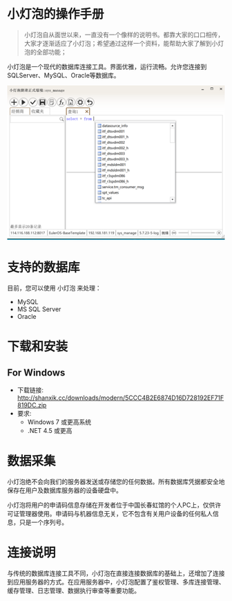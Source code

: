 # 小灯泡的操作手册

> 小灯泡自从面世以来，一直没有一个像样的说明书。都靠大家的口口相传，大家才逐渐适应了小灯泡；希望通过这样一个资料，能帮助大家了解到小灯泡的全部功能；


小灯泡是一个现代的数据库连接工具。界面优雅，运行流畅。允许您连接到 SQLServer、MySQL、Oracle等数据库。

![image-20211229210846641](./images/image-20211229210846641.png)



# 支持的数据库

目前，您可以使用 小灯泡 来处理：

- MySQL
- MS SQL Server 
- Oracle



# 下载和安装
## For Windows

- 下载链接: http://shanxik.cc/downloads/modern/5CCC4B2E6874D16D728192EF71F819DC.zip
- 要求: 
  - Windows 7 或更高系统
  - .NET 4.5 或更高


# 数据采集

小灯泡绝不会向我们的服务器发送或存储您的任何数据。所有数据库凭据都安全地保存在用户及数据库服务器的设备硬盘中。

小灯泡将用户的申请码信息存储在开发者位于中国长春虹馆的个人PC上，仅供许可证管理器使用。申请码与机器信息无关，它不包含有关用户设备的任何私人信息，只是一个序列号。

# 连接说明

与传统的数据库连接工具不同，小灯泡在直接连接数据库的基础上，还增加了连接到应用服务器的方式。在应用服务器中，小灯泡配置了鉴权管理、多库连接管理、缓存管理、日志管理、数据执行审查等重要功能。







